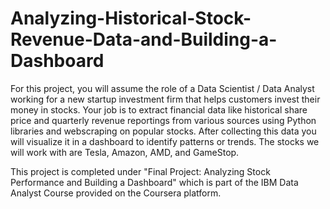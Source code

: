 # Analyzing-Historical-Stock-Revenue-Data-and-Building-a-Dashboard
For this project, you will assume the role of a Data Scientist / Data Analyst working for a new startup investment firm that helps customers invest their money in stocks. Your job is to extract financial data like historical share price and quarterly revenue reportings from various sources using Python libraries and webscraping on popular stocks. After collecting this data you will visualize it in a dashboard to identify patterns or trends. The stocks we will work with are Tesla, Amazon, AMD, and GameStop.

This project is completed under "Final Project: Analyzing Stock Performance and Building a Dashboard" which is part of the IBM Data Analyst Course provided on the Coursera platform.
